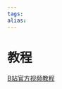 ```yaml
---
tags: 
alias:
---
```


# 教程
[B站官方视频教程](https://www.bilibili.com/video/BV1hb4y1q7eE?p=2&vd_source=423f0682172aa43f36e66caadf6472bb) 
